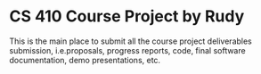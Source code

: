 # CS 410 Course Project by Rudy

This is the main place to submit all the course project deliverables submission, i.e.proposals, progress reports, code, final software documentation, demo presentations, etc.

